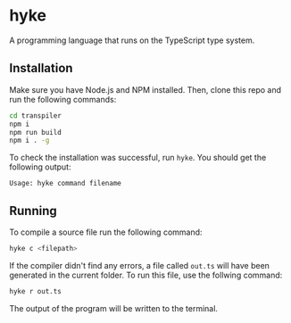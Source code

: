 # hyke
A programming language that runs on the TypeScript type system.

## Installation
Make sure you have Node.js and NPM installed. Then, clone this repo and run the following commands:

```bash
cd transpiler
npm i
npm run build
npm i . -g
```

To check the installation was successful, run `hyke`. You should get the following output:

```
Usage: hyke command filename
```

## Running
To compile a source file run the following command:

```bash
hyke c <filepath>
```

If the compiler didn't find any errors, a file called `out.ts` will have been generated in the current folder.
To run this file, use the follwing command:

```bash
hyke r out.ts
```

The output of the program will be written to the terminal.